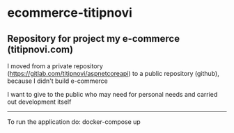 # ecommerce-titipnovi
Repository for project my e-commerce (titipnovi.com)
----------------------------------------------------------------------------------
I moved from a private repository (https://gitlab.com/titipnovi/aspnetcoreapi) to a public repository (github), because I didn't build e-commerce

I want to give to the public who may need for personal needs and carried out development itself

---------------------------------------

To run the application do: docker-compose up

